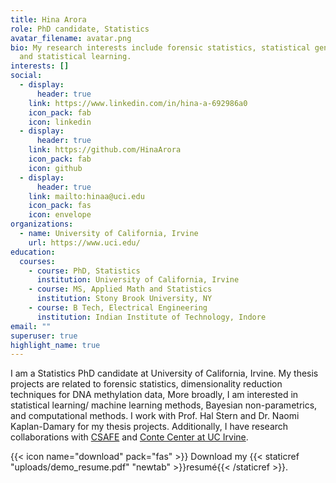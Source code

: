 ```yaml
---
title: Hina Arora
role: PhD candidate, Statistics
avatar_filename: avatar.png
bio: My research interests include forensic statistics, statistical genomics,
  and statistical learning.
interests: []
social:
  - display:
      header: true
    link: https://www.linkedin.com/in/hina-a-692986a0
    icon_pack: fab
    icon: linkedin
  - display:
      header: true
    link: https://github.com/HinaArora
    icon_pack: fab
    icon: github
  - display:
      header: true
    link: mailto:hinaa@uci.edu
    icon_pack: fas
    icon: envelope
organizations:
  - name: University of California, Irvine
    url: https://www.uci.edu/
education:
  courses:
    - course: PhD, Statistics
      institution: University of California, Irvine
    - course: MS, Applied Math and Statistics
      institution: Stony Brook University, NY
    - course: B Tech, Electrical Engineering
      institution: Indian Institute of Technology, Indore
email: ""
superuser: true
highlight_name: true
---
```

I am a Statistics PhD candidate at University of California, Irvine. My thesis projects are related to forensic statistics, dimensionality reduction techniques for DNA methylation data, More broadly, I am interested in statistical learning/ machine learning methods, Bayesian non-parametrics, and computational methods. I work with Prof. Hal Stern and Dr. Naomi Kaplan-Damary for my thesis projects. Additionally, I have research collaborations with [CSAFE](https://forensicstats.org/) and [Conte Center at UC Irvine](https://contecenter.uci.edu/).

{{< icon name="download" pack="fas" >}} Download my {{< staticref "uploads/demo_resume.pdf" "newtab" >}}resumé{{< /staticref >}}.